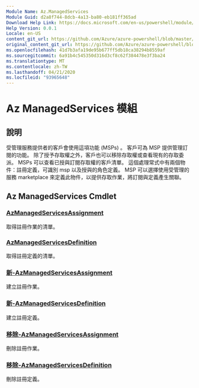 ```yaml
---
Module Name: Az.ManagedServices
Module Guid: d2a8f744-8dcb-4a13-ba80-eb181ff365ad
Download Help Link: https://docs.microsoft.com/en-us/powershell/module/az.managedservices
Help Version: 0.0.1
Locale: en-US
content_git_url: https://github.com/Azure/azure-powershell/blob/master/src/ManagedServices/ManagedServices/help/Az.ManagedServices.md
original_content_git_url: https://github.com/Azure/azure-powershell/blob/master/src/ManagedServices/ManagedServices/help/Az.ManagedServices.md
ms.openlocfilehash: 41d7b3afa19de95b677ff5db18ca38294b8559af
ms.sourcegitcommit: 6a91b4c545350d316d3cf8c62f384478e3f3ba24
ms.translationtype: MT
ms.contentlocale: zh-TW
ms.lasthandoff: 04/21/2020
ms.locfileid: "93965648"
---
```

# Az ManagedServices 模組
## 說明
受管理服務提供者的客戶會使用這項功能 (MSPs) 。 客戶可為 MSP 提供管理訂閱的功能。 除了授予存取權之外，客戶也可以移除存取權或查看現有的存取委派。 MSPs 可以查看已授與訂閱存取權的客戶清單。 這個處理常式中有兩個物件：註冊定義，可識別 msp 以及授與的角色定義。 MSP 可以選擇使用受管理的服務 marketplace 來定義此物件，以提供存取作業，將訂閱與定義產生關聯。

## Az ManagedServices Cmdlet
### [AzManagedServicesAssignment](Get-AzManagedServicesAssignment.md)
取得註冊作業的清單。

### [AzManagedServicesDefinition](Get-AzManagedServicesDefinition.md)
取得註冊定義的清單。

### [新-AzManagedServicesAssignment](New-AzManagedServicesAssignment.md)
建立註冊作業。

### [新-AzManagedServicesDefinition](New-AzManagedServicesDefinition.md)
建立註冊定義。

### [移除-AzManagedServicesAssignment](Remove-AzManagedServicesAssignment.md)
刪除註冊作業。

### [移除-AzManagedServicesDefinition](Remove-AzManagedServicesDefinition.md)
刪除註冊定義。

